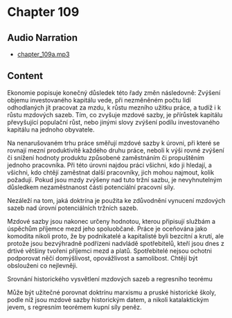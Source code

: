 # Chapter 109

## Audio Narration

- [chapter_109a.mp3](../5-audio-chunks-espeak/chapter_109a.mp3)

## Content

<!-- Source: ESPEAK_AUDIO-chapter_109a-OPTIMIZED.md -->

Ekonomie popisuje konečný důsledek této řady změn následovně: Zvýšení objemu investovaného kapitálu vede, při nezměněném počtu lidí odhodlaných jít pracovat za mzdu, k růstu mezního užitku práce, a tudíž i k růstu mzdových sazeb. Tím, co zvyšuje mzdové sazby, je přírůstek kapitálu převyšující populační růst, nebo jinými slovy zvýšení podílu investovaného kapitálu na jednoho obyvatele.

Na nenarušovaném trhu práce směřují mzdové sazby k úrovni, při které se rovnají mezní produktivitě každého druhu práce, neboli k výši rovné zvýšení či snížení hodnoty produktu způsobené zaměstnáním či propuštěním jednoho pracovníka. Při této úrovni najdou práci všichni, kdo ji hledají, a všichni, kdo chtějí zaměstnat další pracovníky, jich mohou najmout, kolik požadují. Pokud jsou mzdy zvýšeny nad tuto tržní sazbu, je nevyhnutelným důsledkem nezaměstnanost části potenciální pracovní síly.

Nezáleží na tom, jaká doktrína je použita ke zdůvodnění vynucení mzdových sazeb nad úrovní potenciálních tržních sazeb.

Mzdové sazby jsou nakonec určeny hodnotou, kterou připisují službám a úspěchům příjemce mezd jeho spoluobčané. Práce je oceňována jako komodita nikoli proto, že by podnikatelé a kapitalisté byli bezcitní a krutí, ale protože jsou bezvýhradně podřízeni nadvládě spotřebitelů, kteří jsou dnes z drtivé většiny tvořeni příjemci mezd a platů. Spotřebitelé nejsou ochotni podporovat něčí domýšlivost, opovážlivost a samolibost. Chtějí být obslouženi co nejlevněji.

Srovnání historického vysvětlení mzdových sazeb a regresního teorému

Může být užitečné porovnat doktrínu marxismu a pruské historické školy, podle níž jsou mzdové sazby historickým datem, a nikoli katalaktickým jevem, s regresním teorémem kupní síly peněz.

